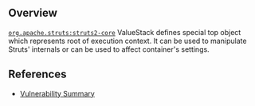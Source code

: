 ## Overview
[`org.apache.struts:struts2-core`](http://search.maven.org/#search%7Cga%7C1%7Ca%3A%22struts2-core%22)
ValueStack defines special top object which represents root of execution context. It can be used to manipulate Struts' internals or can be used to affect container's settings.

## References

- [Vulnerability Summary](http://struts.apache.org/docs/s2-026.html)
